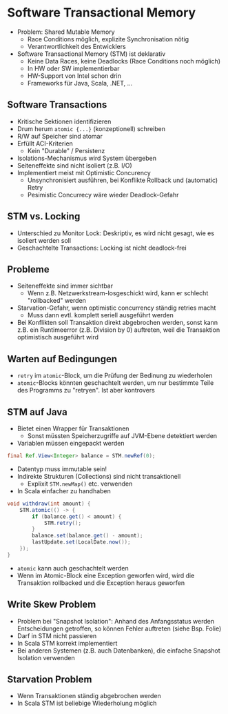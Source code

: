 # Software Transactional Memory
- Problem: Shared Mutable Memory
    - Race Conditions möglich, explizite Synchronisation nötig
    - Verantwortlichkeit des Entwicklers
- Software Transactional Memory (STM) ist deklarativ
    - Keine Data Races, keine Deadlocks (Race Conditions noch möglich)
    - In HW oder SW implementierbar
    - HW-Support von Intel schon drin
    - Frameworks für Java, Scala, .NET, ...

## Software Transactions
- Kritische Sektionen identifizieren
- Drum herum `atomic {...}` (konzeptionell) schreiben
- R/W auf Speicher sind atomar
- Erfüllt ACI-Kriterien
    - Kein "Durable" / Persistenz
- Isolations-Mechanismus wird System übergeben
- Seiteneffekte sind nicht isoliert (z.B. I/O)
- Implementiert meist mit Optimistic Concurency
    - Unsynchronisiert ausführen, bei Konflikte Rollback und (automatic) Retry
    - Pesimistic Concurrecy wäre wieder Deadlock-Gefahr

## STM vs. Locking
- Unterschied zu Monitor Lock: Deskriptiv, es wird nicht gesagt, wie es isoliert werden soll
- Geschachtelte Transactions: Locking ist nicht deadlock-frei

## Probleme
- Seiteneffekte sind immer sichtbar
    - Wenn z.B. Netzwerkstream-losgeschickt wird, kann er schlecht "rollbacked" werden
- Starvation-Gefahr, wenn optimistic concurrency ständig retries macht
    - Muss dann evtl. komplett seriell ausgeführt werden
- Bei Konflikten soll Transaktion direkt abgebrochen werden, sonst kann z.B. ein Runtimeerror (z.B. Division by 0) auftreten, weil die Transaktion optimistisch ausgeführt wird

## Warten auf Bedingungen
- `retry` im `atomic`-Block, um die Prüfung der Bedinung zu wiederholen
- `atomic`-Blocks könnten geschachtelt werden, um nur bestimmte Teile des Programms zu "retryen". Ist aber kontrovers

## STM auf Java
- Bietet einen Wrapper für Transaktionen
    - Sonst müssten Speicherzugriffe auf JVM-Ebene detektiert werden
- Variablen müssen eingepackt werden

```java
final Ref.View<Integer> balance = STM.newRef(0);
```
- Datentyp muss immutable sein!
- Indirekte Strukturen (Collections) sind nicht transaktionell
    - Explixit `STM.newMap()` etc. verwenden
- In Scala einfacher zu handhaben

```java
void withdraw(int amount) {
    STM.atomic(() -> {
        if (balance.get() < amount) {
            STM.retry();
        }
        balance.set(balance.get() - amount);
        lastUpdate.set(LocalDate.now());
    });
}
```

- `atomic` kann auch geschachtelt werden
- Wenn im Atomic-Block eine Exception geworfen wird, wird die Transaktion rollbacked und die Exception heraus geworfen

## Write Skew Problem
- Problem bei "Snapshot Isolation": Anhand des Anfangsstatus werden Entscheidungen getroffen, so können Fehler auftreten (siehe Bsp. Folie)
- Darf in STM nicht passieren
- In Scala STM korrekt implementiert
- Bei anderen Systemen (z.B. auch Datenbanken), die einfache Snapshot Isolation verwenden

## Starvation Problem
- Wenn Transaktionen ständig abgebrochen werden
- In Scala STM ist beliebige Wiederholung möglich


